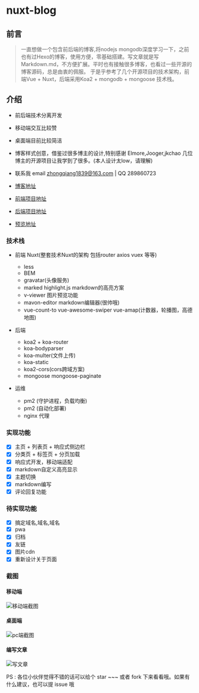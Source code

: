 # nuxt-blog

## 前言
> 一直想做一个包含前后端的博客,将nodejs mongodb深度学习一下，之前也有过Hexo的博客，使用方便，零基础搭建。写文章就是写Markdown.md，不方便扩展。平时也有接触很多博客，也看过一些开源的博客源码，总是由衷的佩服。 于是乎参考了几个开源项目的技术架构，前端Vue + Nuxt，后端采用Koa2 + mongodb + mongoose 技术栈。 

## 介绍
- 前后端技术分离开发
- 移动端交互比较赞
- 桌面端目前比较简洁
- 博客样式创意，借鉴过很多博主的设计,特别感谢 Elmore,Jooger,jkchao 几位博主的开源项目让我学到了很多。(本人设计太low，请理解)
- 联系我 email zhongqiang1839@163.com | QQ 289860723

- [博客地址](http://119.27.163.168/) 
- [前端项目地址](https://gitee.com/zhongqiang1839/nuxt-blog)
- [后端项目地址](https://gitee.com/zhongqiang1839/api-server)
- [预览地址](http://119.27.163.168/)

### 技术栈

- 前端 Nuxt(整套技术Nuxt的架构 包括router axios vuex 等等)
  - less
  - BEM  
  - gravatar(头像服务)
  - marked highlight.js markdown的高亮方案
  - v-viewer 图片预览功能
  - mavon-editor markdown编辑器(很帅哦)
  - vue-count-to vue-awesome-swiper vue-amap(计数器，轮播图，高德地图)
  
- 后端 
  - koa2 + koa-router
  - koa-bodyparser
  - koa-multer(文件上传)
  - koa-static
  - koa2-cors(cors跨域方案)
  - mongoose mongoose-paginate  
  
- 运维
  - pm2 (守护进程，负载均衡)
  - pm2 (自动化部署)
  - nginx 代理
    
  
### 实现功能

- [x] 主页 + 列表页 + 响应式侧边栏
- [x] 分类页 + 标签页 + 分页加载
- [x] 响应式开发，移动端适配
- [x] markdown自定义高亮显示
- [x] 主题切换 
- [x] markdown编写
- [x] 评论回复功能

### 待实现功能

- [x] 搞定域名,域名,域名
- [x] pwa
- [x] 归档
- [x] 友链
- [x] 图片cdn
- [x] 重新设计关于页面

### 截图

#### 移动端
![移动端截图](http://119.27.163.168:1839/uploads/1555319245650.gif)

#### 桌面端
![pc端截图](http://119.27.163.168:1839/uploads/1555064469202.gif)

#### 编写文章
![写文章](http://119.27.163.168:1839/uploads/1555318770365.gif)

PS : 各位小伙伴觉得不错的话可以给个 star ~~~ 或者 fork 下来看看哦。如果有什么建议，也可以提 issue 哦


